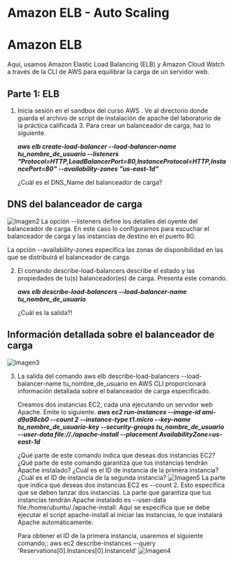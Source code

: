 # Amazon ELB - Auto Scaling
# Amazon ELB
Aquí, usamos Amazon Elastic Load Balancing (ELB) y Amazon Cloud Watch a través de la CLI de AWS para equilibrar la carga de un servidor web.
## Parte 1: ELB
1. Inicia sesión en el sandbox del curso AWS . Ve al directorio donde guarda el archivo de script de instalación de apache del laboratorio de la práctica calificada 3. Para crear un balanceador de carga, haz lo siguiente.

   ***aws elb create-load-balancer --load-balancer-name tu_nombre_de_usuario --listeners "Protocol=HTTP,LoadBalancerPort=80,InstanceProtocol=HTTP,InstancePort=80" --availability-zones "us-east-1d"***

   ¿Cuál es el DNS_Name del balanceador de carga?
## DNS del balanceador de carga
![Imagen2](https://user-images.githubusercontent.com/118635410/245042275-60394837-51e6-47d8-9381-2b79c497ec70.png)
   La opción --listeners define los detalles del oyente del balanceador de carga. En este caso lo configuramos para escuchar el balanceador de carga y las instancias de destino en el puerto 80.

   La opción --availability-zones especifica las zonas de disponibilidad en las que se distribuirá el balanceador de carga.

2. El comando describe-load-balancers describe el estado y las propiedades de tu(s) balanceador(es) de carga. Presenta este comando.

   ***aws elb describe-load-balancers --load-balancer-name tu_nombre_de_usuario***

   ¿Cuál es la salida?!
## Información detallada sobre el balanceador de carga 
 ![Imagen3](https://user-images.githubusercontent.com/118635410/245044524-ed3c1239-30d2-4561-b007-84b63495696d.png)
   
 3. La salida del comando aws elb describe-load-balancers --load-balancer-name tu_nombre_de_usuario en AWS CLI proporcionará información detallada sobre el balanceador de carga especificado.
   
      Creamos dos instancias EC2, cada una ejecutando un servidor web Apache. Emite lo siguiente.
      ***aws ec2 run-instances --image-id ami-d9a98cb0 --count 2 --instance-type t1.micro --key-name tu_nombre_de_usuario-key --security-groups tu_nombre_de_usuario --user-data file://./apache-install --placement      AvailabilityZone=us-east-1d***
   
      ¿Qué parte de este comando indica que deseas dos instancias EC2? ¿Qué parte de este comando garantiza que tus instancias tendrán Apache instalado? ¿Cuál es el ID de instancia de la primera instancia? ¿Cuál es el       ID de instancia de la segunda instancia?
  ![Imagen5](https://user-images.githubusercontent.com/118635410/245156057-5edac939-0f3f-45a2-9676-16ac9b0cbed5.png)
      La parte que indica que deseas dos instancias EC2 es --count 2. Esto especifica que se deben lanzar dos instancias.
      La parte que garantiza que tus instancias tendrán Apache instalado es --user-data file:/home/ubuntu/./apache-install. Aquí se especifica que se debe ejecutar el script apache-install al iniciar las instancias,    lo que instalará Apache automáticamente.

      Para obtener el ID de la primera instancia, usaremos el siguiente comando;: aws ec2 describe-instances --query  'Reservations[0].Instances[0].InstanceId'
  ![Imagen4](https://user-images.githubusercontent.com/118635410/245154371-2431724e-5fa4-4f22-86c1-e9801d357e2a.png)


